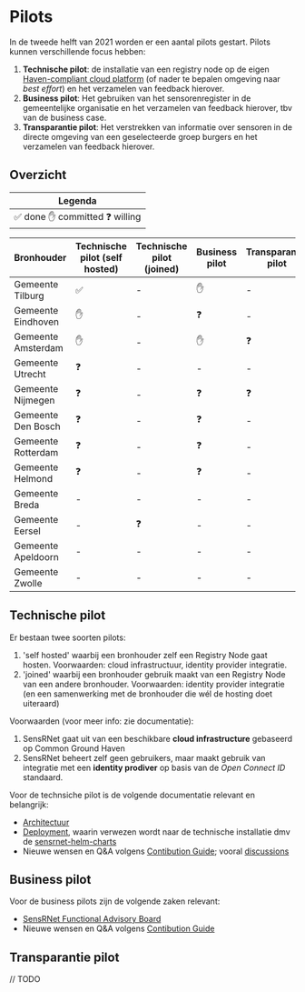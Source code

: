 # Pilots

In de tweede helft van 2021 worden er een aantal pilots gestart. Pilots kunnen verschillende focus hebben:

1. **Technische pilot**: de installatie van een registry node op de eigen [Haven-compliant cloud platform](https://haven.commonground.nl/) (of nader te bepalen omgeving naar _best effort_) en het verzamelen van feedback hierover.
2. **Business pilot**:  Het gebruiken van het sensorenregister in de gemeentelijke organisatie en het verzamelen van feedback hierover, tbv van de business case.
3. **Transparantie pilot**: Het verstrekken van informatie over sensoren in de directe omgeving van een geselecteerde groep burgers en het verzamelen van feedback hierover.

## Overzicht

| Legenda                                                              |
| -------------------------------------------------------------------- |
| :white_check_mark: done  :raised_hand: committed  :question: willing |


| Bronhouder         | Technische pilot (self hosted) | Technische pilot (joined) | Business pilot | Transparantie pilot | Status      |
| ------------------ | ------------------------------ | ------------------------- | -------------- | ------------------- | ----------- |
| Gemeente Tilburg   | :white_check_mark:             | -                         | :raised_hand:  | -                   | Onbevestigd |
| Gemeente Eindhoven | :raised_hand:                  | -                         | :question:     | -                   | Onbevestigd |
| Gemeente Amsterdam | :raised_hand:                  | -                         | :raised_hand:  | :question:          | Onbevestigd |
| Gemeente Utrecht   | :question:                     | -                         | -              | -                   | Onbevestigd |
| Gemeente Nijmegen  | :question:                     | -                         | :question:     | :question:          | Onbevestigd |
| Gemeente Den Bosch | :question:                     | -                         | :question:     | -                   | Onbevestigd |
| Gemeente Rotterdam | :question:                     | -                         | :question:     | -                   | Onbevestigd |
| Gemeente Helmond   | :question:                     | -                         | :question:     | -                   | Onbevestigd |
| Gemeente Breda     | -                              | -                         | -              | -                   | Onbevestigd |
| Gemeente Eersel    | -                              | :question:                | -              | -                   | Onbevestigd |
| Gemeente Apeldoorn | -                              | -                         | -              | -                   | Onbevestigd |
| Gemeente Zwolle    | -                              | -                         | -              | -                   | Onbevestigd |


## Technische pilot

Er bestaan twee soorten pilots:

1. 'self hosted' waarbij een bronhouder zelf een Registry Node gaat hosten. Voorwaarden: cloud infrastructuur, identity provider integratie.
2. 'joined' waarbij een bronhouder gebruik maakt van een Registry Node van een andere bronhouder. Voorwaarden: identity provider integratie (en een samenwerking met de bronhouder die wél de hosting doet uiteraard)

Voorwaarden (voor meer info: zie documentatie):

1. SensRNet gaat uit van een beschikbare **cloud infrastructure** gebaseerd op Common Ground Haven
2. SensRNet beheert zelf geen gebruikers, maar maakt gebruik van integratie met een **identity prodiver** op basis van de _Open Connect ID_ standaard.

Voor de technsiche pilot is de volgende documentatie relevant en belangrijk:

- [Architectuur](Architecture.md)
- [Deployment](Deployment.md), waarin verwezen wordt naar de technische installatie dmv de [sensrnet-helm-charts](https://github.com/kadaster-labs/sensrnet-helm-charts)
- Nieuwe wensen en Q&A volgens [Contibution Guide](https://github.com/kadaster-labs/sensrnet-home/blob/main/CONTRIBUTING.md); vooral [discussions](https://github.com/kadaster-labs/sensrnet-home/discussions/categories/pilot-gemeente)

## Business pilot

Voor de business pilots zijn de volgende zaken relevant:

- [SensRNet Functional Advisory Board](FAB.md)
- Nieuwe wensen en Q&A volgens [Contibution Guide](https://github.com/kadaster-labs/sensrnet-home/blob/main/CONTRIBUTING.md)

## Transparantie pilot

// TODO

